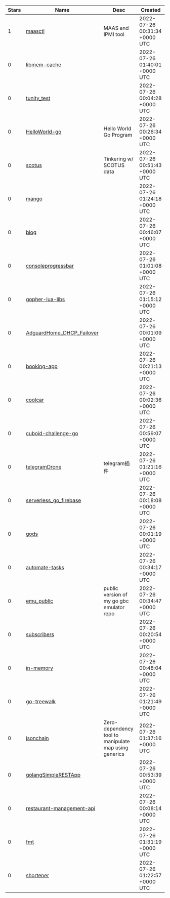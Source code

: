 | Stars | Name | Desc | Created | 
| ----- | ------- | ------------- | ------------- |
| 1 | [maasctl](https://github.com/darkmuggle/maasctl) | MAAS and IPMI tool | 2022-07-26 00:31:34 +0000 UTC |
| 0 | [libmem-cache](https://github.com/NpoolPlatform/libmem-cache) |  | 2022-07-26 01:40:01 +0000 UTC |
| 0 | [tunity_test](https://github.com/marcellribeiro/tunity_test) |  | 2022-07-26 00:04:28 +0000 UTC |
| 0 | [HelloWorld-go](https://github.com/wpjw/HelloWorld-go) | Hello World Go Program | 2022-07-26 00:26:34 +0000 UTC |
| 0 | [scotus](https://github.com/kellegous/scotus) | Tinkering w/ SCOTUS data | 2022-07-26 00:51:43 +0000 UTC |
| 0 | [mango](https://github.com/truelsy/mango) |  | 2022-07-26 01:24:18 +0000 UTC |
| 0 | [blog](https://github.com/dubonzi/blog) |  | 2022-07-26 00:46:07 +0000 UTC |
| 0 | [consoleprogressbar](https://github.com/trypophob1a/consoleprogressbar) |  | 2022-07-26 01:01:08 +0000 UTC |
| 0 | [gopher-lua-libs](https://github.com/issueye/gopher-lua-libs) |  | 2022-07-26 01:15:12 +0000 UTC |
| 0 | [AdguardHome_DHCP_Failover](https://github.com/JoeSchubert/AdguardHome_DHCP_Failover) |  | 2022-07-26 00:01:09 +0000 UTC |
| 0 | [booking-app](https://github.com/koller-m/booking-app) |  | 2022-07-26 00:21:13 +0000 UTC |
| 0 | [coolcar](https://github.com/shenxiang11/coolcar) |  | 2022-07-26 00:02:36 +0000 UTC |
| 0 | [cuboid-challenge-go](https://github.com/SamuelVasconc/cuboid-challenge-go) |  | 2022-07-26 00:59:07 +0000 UTC |
| 0 | [telegramDrone](https://github.com/FBLMG/telegramDrone) | telegram插件 | 2022-07-26 01:21:16 +0000 UTC |
| 0 | [serverless_go_firebase](https://github.com/snowdev1205/serverless_go_firebase) |  | 2022-07-26 00:18:08 +0000 UTC |
| 0 | [gods](https://github.com/zmeditation/gods) |  | 2022-07-26 00:01:19 +0000 UTC |
| 0 | [automate-tasks](https://github.com/Daniel-Page/automate-tasks) |  | 2022-07-26 00:34:17 +0000 UTC |
| 0 | [emu_public](https://github.com/ifacodes/emu_public) | public version of my go gbc emulator repo | 2022-07-26 00:34:47 +0000 UTC |
| 0 | [subscribers](https://github.com/StephanyBatista/subscribers) |  | 2022-07-26 00:20:54 +0000 UTC |
| 0 | [in-memory](https://github.com/esgomez93/in-memory) |  | 2022-07-26 00:48:04 +0000 UTC |
| 0 | [go-treewalk](https://github.com/jayalane/go-treewalk) |  | 2022-07-26 01:21:49 +0000 UTC |
| 0 | [jsonchain](https://github.com/Niromash/jsonchain) | Zero-dependency tool to manipulate map using generics | 2022-07-26 01:37:16 +0000 UTC |
| 0 | [golangSimpleRESTApp](https://github.com/zelalemMK/golangSimpleRESTApp) |  | 2022-07-26 00:53:39 +0000 UTC |
| 0 | [restaurant-management-api](https://github.com/JMustang/restaurant-management-api) |  | 2022-07-26 00:08:14 +0000 UTC |
| 0 | [fmt](https://github.com/hunjixin/fmt) |  | 2022-07-26 01:31:19 +0000 UTC |
| 0 | [shortener](https://github.com/april1858/shortener) |  | 2022-07-26 01:22:57 +0000 UTC |

